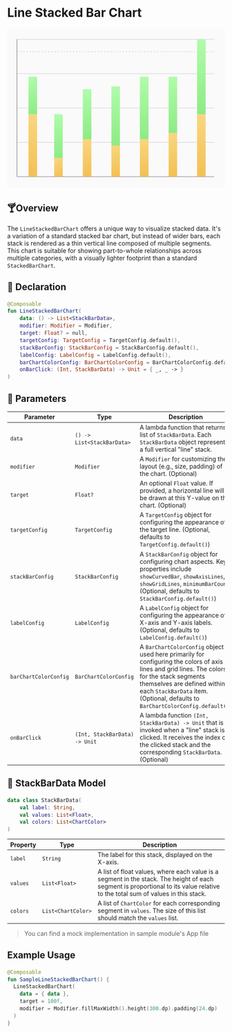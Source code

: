 # Line Stacked Bar Chart

![line_stack_bar_chart_01.png](../site/img/bar/line_stack_bar_chart_01.png)

## 🍸Overview
The `LineStackedBarChart` offers a unique way to visualize stacked data. It's a variation of a standard stacked bar chart, but instead of wider bars, each stack is rendered as a thin vertical line composed of multiple segments. This chart is suitable for showing part-to-whole relationships across multiple categories, with a visually lighter footprint than a standard `StackedBarChart`.

## 🧱 Declaration
```kotlin
@Composable
fun LineStackedBarChart(
    data: () -> List<StackBarData>,
    modifier: Modifier = Modifier,
    target: Float? = null,
    targetConfig: TargetConfig = TargetConfig.default(),
    stackBarConfig: StackBarConfig = StackBarConfig.default(),
    labelConfig: LabelConfig = LabelConfig.default(),
    barChartColorConfig: BarChartColorConfig = BarChartColorConfig.default(),
    onBarClick: (Int, StackBarData) -> Unit = { _, _ -> }
)
```

## 🔧 Parameters
| Parameter             | Type                          | Description                                                                                                                                                              |
|-----------------------|-------------------------------|--------------------------------------------------------------------------------------------------------------------------------------------------------------------------|
| `data`                | `() -> List<StackBarData>`    | A lambda function that returns a list of `StackBarData`. Each `StackBarData` object represents a full vertical "line" stack.                                            |
| `modifier`            | `Modifier`                    | A `Modifier` for customizing the layout (e.g., size, padding) of the chart. (Optional)                                                                                   |
| `target`              | `Float?`                      | An optional `Float` value. If provided, a horizontal line will be drawn at this Y-value on the chart. (Optional)                                                          |
| `targetConfig`        | `TargetConfig`                | A `TargetConfig` object for configuring the appearance of the target line. (Optional, defaults to `TargetConfig.default()`)                                             |
| `stackBarConfig`      | `StackBarConfig`              | A `StackBarConfig` object for configuring chart aspects. Key properties include `showCurvedBar`, `showAxisLines`, `showGridLines`, `minimumBarCount`. (Optional, defaults to `StackBarConfig.default()`) |
| `labelConfig`         | `LabelConfig`                 | A `LabelConfig` object for configuring the appearance of X-axis and Y-axis labels. (Optional, defaults to `LabelConfig.default()`)                                   |
| `barChartColorConfig` | `BarChartColorConfig`         | A `BarChartColorConfig` object used here primarily for configuring the colors of axis lines and grid lines. The colors for the stack segments themselves are defined within each `StackBarData` item. (Optional, defaults to `BarChartColorConfig.default()`) |
| `onBarClick`          | `(Int, StackBarData) -> Unit` | A lambda function `(Int, StackBarData) -> Unit` that is invoked when a "line" stack is clicked. It receives the index of the clicked stack and the corresponding `StackBarData`. (Optional) |

## 🧮 StackBarData Model

```kotlin
data class StackBarData(
    val label: String,
    val values: List<Float>,
    val colors: List<ChartColor>
)
```
| Property | Type                | Description                                                                                                                                                              |
|----------|---------------------|--------------------------------------------------------------------------------------------------------------------------------------------------------------------------|
| `label`  | `String`            | The label for this stack, displayed on the X-axis.                                                                                                                       |
| `values` | `List<Float>`       | A list of float values, where each value is a segment in the stack. The height of each segment is proportional to its value relative to the total sum of values in this stack. |
| `colors` | `List<ChartColor>`  | A list of `ChartColor` for each corresponding segment in `values`. The size of this list should match the `values` list.                                                 |

> You can find a mock implementation in sample module's App file

## Example Usage
```kotlin
@Composable
fun SampleLineStackedBarChart() {
  LineStackedBarChart(
    data = { data },
    target = 100f,
    modifier = Modifier.fillMaxWidth().height(300.dp).padding(24.dp)
  )
}
```